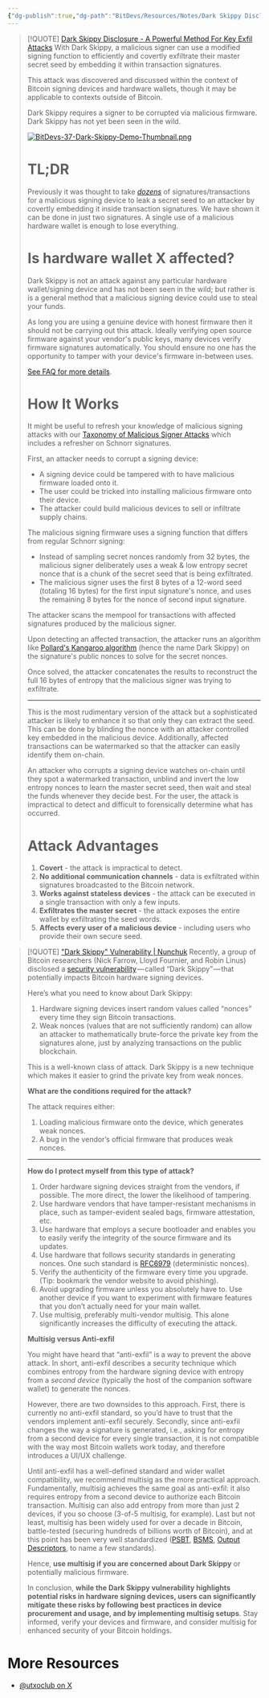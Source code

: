 ```yaml
---
{"dg-publish":true,"dg-path":"BitDevs/Resources/Notes/Dark Skippy Disclosure - A Powerful Method For Key Exfil Attacks.md","permalink":"/bit-devs/resources/notes/dark-skippy-disclosure-a-powerful-method-for-key-exfil-attacks/","title":"Dark Skippy Disclosure - A Powerful Method For Key Exfil Attacks","tags":["bitcoin","bitdevs","socratic-37","security","self-custody","hack"],"noteIcon":"3","created":"2024-08-16T22:02:03.893-10:00","updated":"2024-08-17T13:45:27.993-10:00"}
---
```





> [!QUOTE] [Dark Skippy Disclosure - A Powerful Method For Key Exfil Attacks](https://darkskippy.com/)
> With Dark Skippy, a malicious signer can use a modified signing function to efficiently and covertly exfiltrate their master secret seed by embedding it within transaction signatures.
> 
> This attack was discovered and discussed within the context of Bitcoin signing devices and hardware wallets, though it may be applicable to contexts outside of Bitcoin.
> 
> Dark Skippy requires a signer to be corrupted via malicious firmware. Dark Skippy has not yet been seen in the wild.
> 
> [![BitDevs-37-Dark-Skippy-Demo-Thumbnail.png](/img/user/para/artifacts/BitDevs-37-Dark-Skippy-Demo-Thumbnail.png)](https://youtu.be/U2u5bqZNQWA)
> 
> # TL;DR
> 
> Previously it was thought to take _[dozens](https://bitbox.swiss/blog/anti-klepto-explained-protection-against-leaking-private-keys/)_ of signatures/transactions for a malicious signing device to leak a secret seed to an attacker by covertly embedding it inside transaction signatures. We have shown it can be done in just two signatures. A single use of a malicious hardware wallet is enough to lose everything.
> 
> # Is hardware wallet X affected?
> 
> Dark Skippy is not an attack against any particular hardware wallet/signing device and has not been seen in the wild; but rather is is a general method that a malicious signing device could use to steal your funds.
> 
> As long you are using a genuine device with honest firmware then it should not be carrying out this attack. Ideally verifying open source firmware against your vendor's public keys, many devices verify firmware signatures automatically. You should ensure no one has the opportunity to tamper with your device's firmware in-between uses.
> 
> [See FAQ for more details](https://darkskippy.com/faq.html).
> 
> # How It Works
> 
> It might be useful to refresh your knowledge of malicious signing attacks with our [Taxonomy of Malicious Signer Attacks](https://darkskippy.com/taxonomy.html) which includes a refresher on Schnorr signatures.
> 
> First, an attacker needs to corrupt a signing device:
> - A signing device could be tampered with to have malicious firmware loaded onto it.
> - The user could be tricked into installing malicious firmware onto their device.
> - The attacker could build malicious devices to sell or infiltrate supply chains.
> 
> The malicious signing firmware uses a signing function that differs from regular Schnorr signing:
> - Instead of sampling secret nonces randomly from 32 bytes, the malicious signer deliberately uses a weak & low entropy secret nonce that is a chunk of the secret seed that is being exfiltrated.
> - The malicious signer uses the first 8 bytes of a 12-word seed (totaling 16 bytes) for the first input signature's nonce, and uses the remaining 8 bytes for the nonce of second input signature.
> 
> The attacker scans the mempool for transactions with affected signatures produced by the malicious signer.
> 
> Upon detecting an affected transaction, the attacker runs an algorithm like [Pollard's Kangaroo algorithm](https://en.wikipedia.org/wiki/Pollard%27s_kangaroo_algorithm) (hence the name Dark Skippy) on the signature's public nonces to solve for the secret nonces.  
> 
> Once solved, the attacker concatenates the results to reconstruct the full 16 bytes of entropy that the malicious signer was trying to exfiltrate.
> 
> ---
> 
> This is the most rudimentary version of the attack but a sophisticated attacker is likely to enhance it so that only they can extract the seed. This can be done by blinding the nonce with an attacker controlled key embedded in the malicious device. Additionally, affected transactions can be watermarked so that the attacker can easily identify them on-chain.
> 
> An attacker who corrupts a signing device watches on-chain until they spot a watermarked transaction, unblind and invert the low entropy nonces to learn the master secret seed, then wait and steal the funds whenever they decide best. For the user, the attack is impractical to detect and difficult to forensically determine what has occurred.
> 
> # Attack Advantages
> 1. **Covert** - the attack is impractical to detect.
> 2. **No additional communication channels** - data is exfiltrated within signatures broadcasted to the Bitcoin network.
> 3. **Works against stateless devices** - the attack can be executed in a single transaction with only a few inputs.
> 4. **Exfiltrates the master secret** - the attack exposes the entire wallet by exfiltrating the seed words.
> 5. **Affects every user of a malicious device** - including users who provide their own secure seed.


> [!QUOTE] ["Dark Skippy" Vulnerability | Nunchuk](https://nunchuk.io/blog/dark-skippy)
> Recently, a group of Bitcoin researchers (Nick Farrow, Lloyd Fournier, and Robin Linus) disclosed a [security vulnerability](https://x.com/utxoclub/status/1820520960476561825) — called “Dark Skippy” — that potentially impacts Bitcoin hardware signing devices.
> 
> Here’s what you need to know about Dark Skippy:
> 1. Hardware signing devices insert random values called “nonces” every time they sign Bitcoin transactions.
> 2. Weak nonces (values that are not sufficiently random) can allow an attacker to mathematically brute-force the private key from the signatures alone, just by analyzing transactions on the public blockchain.
> 
> This is a well-known class of attack. Dark Skippy is a new technique which makes it easier to grind the private key from weak nonces.
> 
> **What are the conditions required for the attack?**
> 
> The attack requires either:
> 1. Loading malicious firmware onto the device, which generates weak nonces.
> 2. A bug in the vendor’s official firmware that produces weak nonces.
> 
> ---
> 
> **How do I protect myself from this type of attack?**
> 
> 1. Order hardware signing devices straight from the vendors, if possible. The more direct, the lower the likelihood of tampering.
> 2. Use hardware vendors that have tamper-resistant mechanisms in place, such as tamper-evident sealed bags, firmware attestation, etc.
> 3. Use hardware that employs a secure bootloader and enables you to easily verify the integrity of the source firmware and its updates.
> 4. Use hardware that follows security standards in generating nonces. One such standard is [RFC6979](https://datatracker.ietf.org/doc/html/rfc6979) (deterministic nonces).
> 5. Verify the authenticity of the firmware every time you upgrade. (Tip: bookmark the vendor website to avoid phishing).
> 6. Avoid upgrading firmware unless you absolutely have to. Use another device if you want to experiment with firmware features that you don’t actually need for your main wallet.
> 7. Use multisig, preferably multi-vendor multisig. This alone significantly increases the difficulty of executing the attack.
> 
> **Multisig versus Anti-exfil**
> 
> You might have heard that “anti-exfil” is a way to prevent the above attack. In short, anti-exfil describes a security technique which combines entropy from the hardware signing device with entropy from a _second device_ (typically the host of the companion software wallet) to generate the nonces.
> 
> However, there are two downsides to this approach. First, there is currently no anti-exfil standard, so you’d have to trust that the vendors implement anti-exfil securely. Secondly, since anti-exfil changes the way a signature is generated, i.e., asking for entropy from a second device for every single transaction, it is not compatible with the way most Bitcoin wallets work today, and therefore introduces a UI/UX challenge.
> 
> Until anti-exfil has a well-defined standard and wider wallet compatibility, we recommend multisig as the more practical approach. Fundamentally, multisig achieves the same goal as anti-exfil: it also requires entropy from a second device to authorize each Bitcoin transaction. Multisig can also add entropy from more than just 2 devices, if you so choose (3-of-5 multisig, for example). Last but not least, multisig has been widely used for over a decade in Bitcoin, battle-tested (securing hundreds of billions worth of Bitcoin), and at this point has been very well standardized ([PSBT](https://github.com/bitcoin/bips/blob/master/bip-0174.mediawiki), [BSMS](https://github.com/bitcoin/bips/blob/master/bip-0129.mediawiki), [Output Descriptors](https://github.com/bitcoin/bips/blob/master/bip-0380.mediawiki), to name a few standards).
> 
> Hence, **use multisig if you are concerned about Dark Skippy** or potentially malicious firmware.
> 
> In conclusion, **while the Dark Skippy vulnerability highlights potential risks in hardware signing devices, users can significantly mitigate these risks by following best practices in device procurement and usage, and by implementing multisig setups**. Stay informed, verify your devices and firmware, and consider multisig for enhanced security of your Bitcoin holdings.

# More Resources
- [@utxoclub on X](https://x.com/utxoclub/status/1820520960476561825)

